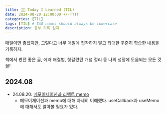 ```yaml
---
title: 👩‍💻 Today I Learned (TIL)
date: 2024-08-20 12:00:00 +/-TTTT
categories: [TIL]
tags: [TIL] # TAG names should always be lowercase
description: 공부 기록 일지
---
```


매일이면 좋겠지만, 그렇다고 너무 매일에 집착하지 말고 최대한 꾸준히 학습한 내용을 기록하자.

책에서 봤던 좋은 글, 에러 해결법, 헷갈렸던 개념 정리 등 나의 성장에 도움되는 모든 것을!

## 2024.08

- 24.08.20: [메모이제이션과 리액트 memo](https://suhyeoonn.github.io/posts/react-memoization/)
  - 메모이제이션과 memo에 대해 자세히 이해했다. useCallback과 useMemo에 대해서도 알아볼 필요가 있다.
